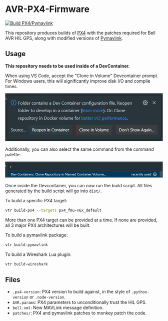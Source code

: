 # AVR-PX4-Firmware

[![Build PX4/Pymavlink](https://github.com/bellflight/AVR-PX4-Firmware/actions/workflows/build.yml/badge.svg)](https://github.com/bellflight/AVR-PX4-Firmware/actions/workflows/build.yml)

This repository produces builds of [PX4](https://px4.io/) with the patches
required for Bell AVR HIL GPS, along with modified versions of
[Pymavlink](https://github.com/ardupilot/pymavlink).

## Usage

**This repository needs to be used inside of a DevContainer.**

When using VS Code, accept the "Clone in Volume" Devcontainer prompt.
For Windows users, this will significantly improve disk I/O and compile times.

![](images/devcontainer-prompt.png)

Additionally, you can also select the same command from the command palette:

![](images/devcontainer-command.png)

Once inside the Devcontainer, you can now run the build script. All files
generated by the build script will go into `dist/`.

To build a specific PX4 target:

```bash
vtr build-px4 --targets px4_fmu-v6x_default
```

More than one PX4 target can be provided at a time. If none are provided,
all 3 major PX4 architectures will be built.

To build a pymavlink package:

```bash
vtr build-pymavlink
```

To build a Wireshark Lua plugin:

```bash
vtr build-wireshark
```

## Files

- `.px4-version`: PX4 version to build against, in the style of `.python-version` or `.node-version`.
- `AVR.params`: PX4 parameters to unconditionally trust the HIL GPS.
- `bell.xml`: New MAVLink message definition.
- `patches/`: PX4 and pymavlink patches to monkey patch the code.
